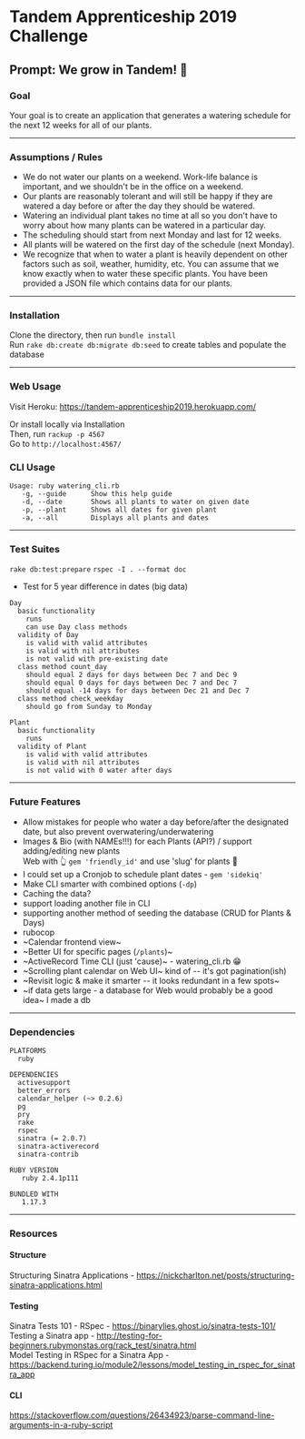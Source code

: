 # Tandem Apprenticeship 2019 Challenge
## Prompt: We grow in Tandem! 🌿

### Goal
Your goal is to create an application that generates a watering schedule for the next 12 weeks for all of our plants.

<!-- We would also like to see a README which includes any information about how to run the code, any known issues or complexity we should look out for, and any additional features you would like to have added to make your scheduler even more awesome. -->

------------------

### Assumptions / Rules
- We do not water our plants on a weekend. Work-life balance is important, and we shouldn't be in the office on a weekend.
- Our plants are reasonably tolerant and will still be happy if they are watered a day before or after the day they should be watered.
- Watering an individual plant takes no time at all so you don't have to worry about how many plants can be watered in a particular day.
- The scheduling should start from next Monday and last for 12 weeks.
- All plants will be watered on the first day of the schedule (next Monday).
- We recognize that when to water a plant is heavily dependent on other factors such as soil, weather, humidity, etc. You can assume that we know exactly when to water these specific plants. You have been provided a JSON file which contains data for our plants.

------------------

### Installation
Clone the directory, then run `bundle install`  
Run `rake db:create db:migrate db:seed` to create tables and populate the database  

------------------

### Web Usage
Visit Heroku: https://tandem-apprenticeship2019.herokuapp.com/

Or install locally via Installation  
Then, run `rackup -p 4567`  
Go to `http://localhost:4567/`  


### CLI Usage
```
Usage: ruby watering_cli.rb
   -g, --guide      Show this help guide
   -d, --date       Shows all plants to water on given date
   -p, --plant      Shows all dates for given plant
   -a, --all        Displays all plants and dates
```

------------------

### Test Suites
`rake db:test:prepare`
`rspec -I . --format doc`
- Test for 5 year difference in dates (big data)

```
Day
  basic functionality
    runs
    can use Day class methods
  validity of Day
    is valid with valid attributes
    is valid with nil attributes
    is not valid with pre-existing date
  class method count_day
    should equal 2 days for days between Dec 7 and Dec 9
    should equal 0 days for days between Dec 7 and Dec 7
    should equal -14 days for days between Dec 21 and Dec 7
  class method check_weekday
    should go from Sunday to Monday

Plant
  basic functionality
    runs
  validity of Plant
    is valid with valid attributes
    is valid with nil attributes
    is not valid with 0 water after days
```

------------------

### Future Features
- Allow mistakes for people who water a day before/after the designated date, but also prevent overwatering/underwatering
- Images & Bio (with NAMEs!!!) for each Plants (API?) / support adding/editing new plants   
Web with :point_up_2: `gem 'friendly_id'` and use 'slug' for plants :snail:
- I could set up a Cronjob to schedule plant dates - `gem 'sidekiq'`
- Make CLI smarter with combined options (`-dp`)
- Caching the data?
- support loading another file in CLI
- supporting another method of seeding the database (CRUD for Plants & Days)
- rubocop
- ~Calendar frontend view~
- ~Better UI for specific pages (`/plants`)~
- ~ActiveRecord Time CLI (just 'cause)~ - watering_cli.rb :grin:
- ~Scrolling plant calendar on Web UI~ kind of -- it's got pagination(ish)
- ~Revisit logic & make it smarter -- it looks redundant in a few spots~
- ~if data gets large - a database for Web would probably be a good idea~ I made a db

------------------

### Dependencies
```
PLATFORMS
  ruby

DEPENDENCIES
  activesupport
  better_errors
  calendar_helper (~> 0.2.6)
  pg
  pry
  rake
  rspec
  sinatra (= 2.0.7)
  sinatra-activerecord
  sinatra-contrib

RUBY VERSION
   ruby 2.4.1p111

BUNDLED WITH
   1.17.3
```

------------------

### Resources

#### Structure
Structuring Sinatra Applications - https://nickcharlton.net/posts/structuring-sinatra-applications.html

#### Testing
Sinatra Tests 101 - RSpec - https://binarylies.ghost.io/sinatra-tests-101/  
Testing a Sinatra app - http://testing-for-beginners.rubymonstas.org/rack_test/sinatra.html  
Model Testing in RSpec for a Sinatra App - https://backend.turing.io/module2/lessons/model_testing_in_rspec_for_sinatra_app 

#### CLI
https://stackoverflow.com/questions/26434923/parse-command-line-arguments-in-a-ruby-script

